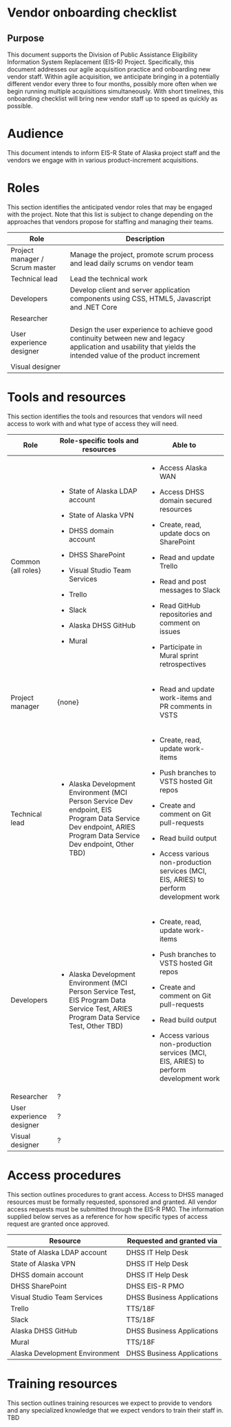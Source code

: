 # Vendor onboarding checklist

## Purpose

This document supports the Division of Public Assistance Eligibility
Information System Replacement (EIS-R) Project. Specifically, this
document addresses our agile acquisition practice and onboarding new
vendor staff. Within agile acquisition, we anticipate bringing in a
potentially different vendor every three to four months, possibly more
often when we begin running multiple acquisitions simultaneously. With
short timelines, this onboarding checklist will bring new vendor staff
up to speed as quickly as possible.

# Audience

This document intends to inform EIS-R State of Alaska project staff and
the vendors we engage with in various product-increment acquisitions.

# Roles

This section identifies the anticipated vendor roles that may be
engaged with the
project.  Note that this list is subject to change depending on the approaches that vendors 
propose for staffing and managing their teams.

| **Role**                       | **Description**                                                                                                                                                |
| ------------------------------ | -------------------------------------------------------------------------------------------------------------------------------------------------------------- |
| Project manager / Scrum master | Manage the project, promote scrum process and lead daily scrums on vendor team                                                                                 |
| Technical lead                 | Lead the technical work                                                                                                                                        |
| Developers                     | Develop client and server application components using CSS, HTML5, Javascript and .NET Core                                                                    |
| Researcher                     |                                                                                                                                                                |
| User experience designer       | Design the user experience to achieve good continuity between new and legacy application and usability that yields the intended value of the product increment |
| Visual designer                |                                                                                                                                                                |

# Tools and resources

This section identifies the tools and resources that vendors will need
access to work with and what type of access they will need.

<table>
<thead>
<tr class="header">
<th><strong>Role</strong></th>
<th><strong>Role-specific tools and resources</strong></th>
<th><strong>Able to</strong></th>
</tr>
</thead>
<tbody>
<tr class="odd">
<td>Common {all roles}</td>
<td><ul>
<li><p>State of Alaska LDAP account</p></li>
<li><p>State of Alaska VPN</p></li>
<li><p>DHSS domain account</p></li>
<li><p>DHSS SharePoint</p></li>
<li><p>Visual Studio Team Services</p></li>
<li><p>Trello</p></li>
<li><p>Slack</p></li>
<li><p>Alaska DHSS GitHub</p></li>
<li><p>Mural</p></li>
</ul></td>
<td><ul>
<li><p>Access Alaska WAN</p></li>
<li><p>Access DHSS domain secured resources</p></li>
<li><p>Create, read, update docs on SharePoint</p></li>
<li><p>Read and update Trello</p></li>
<li><p>Read and post messages to Slack</p></li>
<li><p>Read GitHub repositories and comment on issues</p></li>
<li><p>Participate in Mural sprint retrospectives</p></li>
</ul></td>
</tr>
<tr class="even">
<td>Project manager</td>
<td>{none}</td>
<td><ul>
<li><p>Read and update work-items and PR comments in VSTS</p></li>
</ul></td>
</tr>
<tr class="odd">
<td>Technical lead</td>
<td><ul>
<li><p>Alaska Development Environment (MCI Person Service Dev endpoint, EIS Program Data Service Dev endpoint, ARIES Program Data Service Dev endpoint, Other TBD)</p></li>
</ul></td>
<td><ul>
<li><p>Create, read, update work-items</p></li>
<li><p>Push branches to VSTS hosted Git repos</p></li>
<li><p>Create and comment on Git pull-requests</p></li>
<li><p>Read build output</p></li>
<li><p>Access various non-production services (MCI, EIS, ARIES) to perform development work</p></li>
</ul></td>
</tr>
<tr class="even">
<td>Developers</td>
<td><ul>
<li><p>Alaska Development Environment (MCI Person Service Test, EIS Program Data Service Test, ARIES Program Data Service Test, Other TBD)</p></li>
</ul></td>
<td><ul>
<li><p>Create, read, update work-items</p></li>
<li><p>Push branches to VSTS hosted Git repos</p></li>
<li><p>Create and comment on Git pull-requests</p></li>
<li><p>Read build output</p></li>
<li><p>Access various non-production services (MCI, EIS, ARIES) to perform development work</p></li>
</ul></td>
</tr>
<tr class="odd">
<td>Researcher</td>
<td>?</td>
<td></td>
</tr>
<tr class="even">
<td>User experience designer</td>
<td>?</td>
<td></td>
</tr>
<tr class="odd">
<td>Visual designer</td>
<td>?</td>
<td></td>
</tr>
</tbody>
</table>

# Access procedures

This section outlines procedures to grant access. Access to DHSS managed
resources must be formally requested, sponsored and granted. All vendor
access requests must be submitted through the EIS-R PMO. The information
supplied below serves as a reference for how specific types of access
request are granted once approved.

| **Resource**                   | **Requested and granted via** |
| ------------------------------ | ----------------------------- |
| State of Alaska LDAP account   | DHSS IT Help Desk             |
| State of Alaska VPN            | DHSS IT Help Desk             |
| DHSS domain account            | DHSS IT Help Desk             |
| DHSS SharePoint                | DHSS EIS-R PMO                |
| Visual Studio Team Services    | DHSS Business Applications    |
| Trello                         | TTS/18F                       |
| Slack                          | TTS/18F                       |
| Alaska DHSS GitHub             | DHSS Business Applications    |
| Mural                          | TTS/18F                       |
| Alaska Development Environment | DHSS Business Applications    |

# Training resources

This section outlines training resources we expect to provide to vendors
and any specialized knowledge that we expect vendors to train their
staff in. TBD
